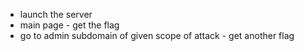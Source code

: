 - launch the server
- main page - get the flag
- go to admin subdomain of given scope of attack - get another flag